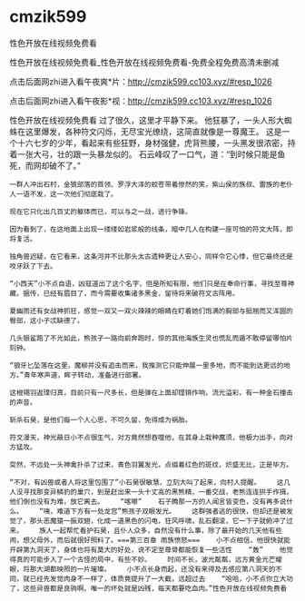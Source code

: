 # cmzik599
性色开放在线视频免费看

性色开放在线视频免费看_性色开放在线视频免费看-免费全程免费高清未删减

点击后面网zhi进入看午夜爽*片：http://cmzik599.cc103.xyz/#resp_1026

点击后面网zhi进入看午夜影*视：http://cmzik599.cc103.xyz/#resp_1026

性色开放在线视频免费看    过了很久，这里才平静下来。    他狂暴了，一头人形大蜘蛛在这里爆发，各种符文闪烁，无尽宝光缭绕，这简直就像是一尊魔王。    这是一个十六七岁的少年，看起来有些狂野，身材强健，虎背熊腰，一头黑发很浓密，持着一张大弓，壮的跟一头暴龙似的。    石云峰叹了一口气，道：“到时候只能是鱼死，而网却破不了。”

    一群人冲出石村，金狼部落的首领、罗浮大泽的蛟苍带着惨然的笑，紫山侯的族叔、雷族的老仆人一语不发，这一次他们彻底栽了。

    现在它只化出几百丈的躯体而已，可以与之一战，进行争锋。

    因为看到了，在这地面上出现一缕缕如岩浆般的线条，暗中几人在构建一座可怕的符文大阵，即将复活。

    独角兽迟疑，在它看来，这条河并不比那头太古遗种更让人安心，同样令它心悸，但它最终还是咬牙跃了下去。

    “小西天”小不点自语，凶寇道出了这个名字，但是所知有限，他们只是在奉命行事，寻找至尊神藏。据传，已经有眉目了，而今需要收集诸多黑金，留待将来破符文古阵用。

    夏幽雨还有女战神抓狂，感觉一双又一双火辣辣的眼睛在盯着她们饱满的胸部与挺翘而又浑圆的臀部，这小子忒缺德了。

    几头银鲨跑了不光如此，熊孩子一路向前奔跑时，惊的其他海族生灵也慌乱而遁不敢停留哪怕片刻钟。

    “狼牙匕坠落在这里，魔柳并没有追击而来，我推测它只能伸展一里多地，而不能到达更远的地方。”青年寒声道，眸子转动，准备进行部署。

    这根翎羽返璞归真，目前只有一尺多长，但是弹在上面却铿锵作响，流光溢彩，有一种金石撞击的声音。

    斩杀石昊，是他们每一个人心思，不可久留，免得成为祸胎。

    符文漫天，神光蔽日小不点很生气，对方竟然想吞噬他，在其身上栽种魔须，他极力出手，向对方猛攻。

    突然，不远处一头神禽扑杀了过来，青色羽翼发光，点缀着红色的斑纹，炽盛无比，正是毕方。

    “不对，有凶兽或者人将这里包围了”小石昊很敏慧，立刻大叫了起来，向村人提醒。    这几人没寻找那变异鳞豹的巢穴，到是赶出来一头十丈高的黑熊精，一番交战，老熊连连拱手作揖，他们倒也没有为难，放它离去。    “喀嚓”    石子腾那一方的人闻言皆变色，没有再多说什么。    “咦，难道下方有一处龙宫”熊孩子双眼发光。    这群强者逃的很快，但却还是被发觉了，那头恶魔猿一振双翅，化成一道黑色的闪电，狂风呼啸，乱石翻滚，它一下子就俯冲了过来。    族人一起帮忙看护石昊，且仆人众多，自然没有什么事，除了最开始的几天他有些闹，想父母外，而后就很好照料了。===第三百章 雨族愤怒===    小不点相信，他很快就能开辟第九洞天了，身体也将有莫大的好处，说不定至尊骨都能恢复一些活性    “轰”    他觉得真的可能步入了一个古怪的局中，有些不妙。    时间不长，波光粼粼，远方黄金光芒耀眼，将那大湖都映照的一片璀璨。    小不点长身而起，还没有来得及去感应第八洞天的不同，就已经先发觉肉身不一样了，体质竟提升了一大截，远超过去    “哈哈，小不点你立大功了，这些异兽都是良驹啊，唯一的坏处就是凶残，每天都要吃血肉。”性色开放在线视频免费看
